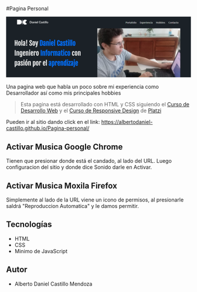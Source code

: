 #Pagina Personal 

![img](images/screen.png) 

Una pagina web que habla un poco sobre mi experiencia como Desarrollador así como mis principales hobbies 

>Esta pagina está desarrollado con HTML y CSS siguiendo el [Curso de Desarrollo Web](https://platzi.com/clases/html5-css3/) y el [Curso de Responsive Design](https://platzi.com/clases/responsive-design/) de [Platzi](https://platzi.com/)

Pueden ir al sitio dando click en el link: https://albertodaniel-castillo.github.io/Pagina-personal/ 

## Activar Musica Google Chrome
Tienen que presionar donde está el candado, al lado del URL. Luego configuracion del sitio y donde dice Sonido darle en Activar. 

## Activar Musica Moxila Firefox
Simplemente al lado de la URL viene un icono de permisos, al presionarle saldrá "Reproduccion Automatica" y le damos permitir.

## Tecnologías 
- HTML
- CSS 
- Minimo de JavaScript

## Autor 
- Alberto Daniel Castillo Mendoza

